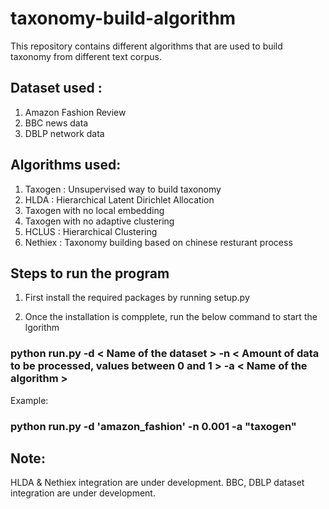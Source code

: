 # taxonomy-build-algorithm
This repository contains different algorithms that are used to build taxonomy from different text corpus.

## Dataset used :

1. Amazon Fashion Review
2. BBC news data
3. DBLP network data

## Algorithms used:

1. Taxogen : Unsupervised way to build taxonomy
2. HLDA : Hierarchical Latent Dirichlet Allocation
3. Taxogen with no local embedding
4. Taxogen with no adaptive clustering
5. HCLUS : Hierarchical Clustering
6. Nethiex : Taxonomy building based on chinese resturant process

           


## Steps to run the program

1. First install the required packages by running setup.py

2. Once the installation is compplete, run the below command to start the lgorithm


### python run.py -d < Name of the dataset > -n < Amount of data to be processed, values between 0 and 1 > -a < Name of the algorithm >

Example:

### python run.py -d 'amazon_fashion' -n 0.001 -a "taxogen"



## Note:

HLDA & Nethiex integration are under development.
BBC, DBLP dataset integration are under development.
